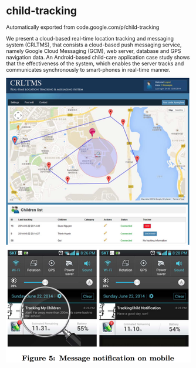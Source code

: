 # child-tracking
Automatically exported from code.google.com/p/child-tracking

 We present a cloud-based real-time location tracking and messaging system (CRLTMS), that consists a cloud-based push messaging service, namely Google Cloud Messaging (GCM), web server, database and GPS navigation data. An Android-based child-care application case study shows that the effectiveness of the system, which enables the server tracks and communicates synchronously to smart-phones in real-time manner.
 
![alt tag](https://github.com/icqrx/child-tracking/blob/master/track1.png)
![alt tag](https://github.com/icqrx/child-tracking/blob/master/track2.png)

